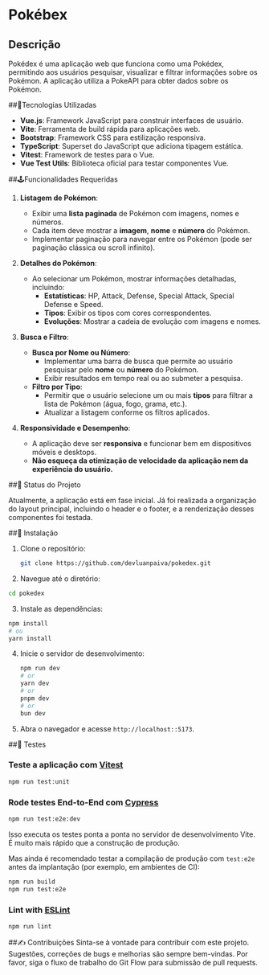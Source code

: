 # Pokébex

## Descrição

Pokédex é uma aplicação web que funciona como uma Pokédex, permitindo aos usuários pesquisar, visualizar e filtrar informações sobre os Pokémon. A aplicação utiliza a PokeAPI para obter dados sobre os Pokémon.

##📌Tecnologias Utilizadas

- **Vue.js**: Framework JavaScript para construir interfaces de usuário.
- **Vite**: Ferramenta de build rápida para aplicações web.
- **Bootstrap**: Framework CSS para estilização responsiva.
- **TypeScript**: Superset do JavaScript que adiciona tipagem estática.
- **Vitest**: Framework de testes para o Vue.
- **Vue Test Utils**: Biblioteca oficial para testar componentes Vue.

##🕹️Funcionalidades Requeridas

1. **Listagem de Pokémon**:

   - Exibir uma **lista paginada** de Pokémon com imagens, nomes e números.
   - Cada item deve mostrar a **imagem**, **nome** e **número** do Pokémon.
   - Implementar paginação para navegar entre os Pokémon (pode ser paginação clássica ou scroll infinito).

2. **Detalhes do Pokémon**:

   - Ao selecionar um Pokémon, mostrar informações detalhadas, incluindo:
     - **Estatísticas**: HP, Attack, Defense, Special Attack, Special Defense e Speed.
     - **Tipos**: Exibir os tipos com cores correspondentes.
     - **Evoluções**: Mostrar a cadeia de evolução com imagens e nomes.

3. **Busca e Filtro**:

   - **Busca por Nome ou Número**:
     - Implementar uma barra de busca que permite ao usuário pesquisar pelo **nome** ou **número** do Pokémon.
     - Exibir resultados em tempo real ou ao submeter a pesquisa.
   - **Filtro por Tipo**:
     - Permitir que o usuário selecione um ou mais **tipos** para filtrar a lista de Pokémon (água, fogo, grama, etc.).
     - Atualizar a listagem conforme os filtros aplicados.

4. **Responsividade e Desempenho**:
   - A aplicação deve ser **responsiva** e funcionar bem em dispositivos móveis e desktops.
   - **Não esqueça da otimização de velocidade da aplicação nem da experiência do usuário.**

##🚧 Status do Projeto

Atualmente, a aplicação está em fase inicial. Já foi realizada a organização do layout principal, incluindo o header e o footer, e a renderização desses componentes foi testada.

##🧩 Instalação

1. Clone o repositório:

   ```bash
   git clone https://github.com/devluanpaiva/pokedex.git

   ```

2. Navegue até o diretório:

```sh
cd pokedex

```

3. Instale as dependências:

```bash
npm install
# ou
yarn install
```

4. Inicie o servidor de desenvolvimento:
   ```bash
   npm run dev
   # or
   yarn dev
   # or
   pnpm dev
   # or
   bun dev
   ```
5. Abra o navegador e acesse `http://localhost::5173`.

##🔬 Testes

### Teste a aplicação com [Vitest](https://vitest.dev/)

```sh
npm run test:unit
```

### Rode testes End-to-End com [Cypress](https://www.cypress.io/)

```sh
npm run test:e2e:dev
```

Isso executa os testes ponta a ponta no servidor de desenvolvimento Vite.
É muito mais rápido que a construção de produção.

Mas ainda é recomendado testar a compilação de produção com `test:e2e` antes da implantação (por exemplo, em ambientes de CI):

```sh
npm run build
npm run test:e2e
```

### Lint with [ESLint](https://eslint.org/)

```sh
npm run lint
```

##✍️ Contribuições
Sinta-se à vontade para contribuir com este projeto. Sugestões, correções de bugs e melhorias são sempre bem-vindas. Por favor, siga o fluxo de trabalho do Git Flow para submissão de pull requests.
